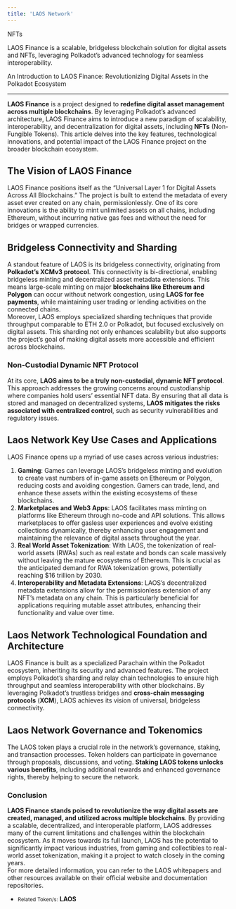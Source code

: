 ```yaml
---
title: 'LAOS Network'
---
```

NFTs  

LAOS Finance is a scalable, bridgeless blockchain solution for digital assets and NFTs, leveraging Polkadot’s advanced technology for seamless interoperability.

An Introduction to LAOS Finance: Revolutionizing Digital Assets in the Polkadot Ecosystem  

--------------------------------------------------------------------------------------------

 **LAOS Finance** is a project designed to **redefine digital asset management across multiple blockchains**. By leveraging Polkadot’s advanced architecture, LAOS Finance aims to introduce a new paradigm of scalability, interoperability, and decentralization for digital assets, including **NFTs** (Non-Fungible Tokens). This article delves into the key features, technological innovations, and potential impact of the LAOS Finance project on the broader blockchain ecosystem.

The Vision of LAOS Finance
--------------------------

LAOS Finance positions itself as the “Universal Layer 1 for Digital Assets Across All Blockchains.” The project is built to extend the metadata of every asset ever created on any chain, permissionlessly. One of its core innovations is the ability to mint unlimited assets on all chains, including Ethereum, without incurring native gas fees and without the need for bridges or wrapped currencies​​.

Bridgeless Connectivity and Sharding
------------------------------------

A standout feature of LAOS is its bridgeless connectivity, originating from **Polkadot’s XCMv3 protocol**. This connectivity is bi-directional, enabling bridgeless minting and decentralized asset metadata extensions. This means large-scale minting on major **blockchains like Ethereum and Polygon** can occur without network congestion, using **LAOS for fee payments**, while maintaining user trading or lending activities on the connected chains​.  
Moreover, LAOS employs specialized sharding techniques that provide throughput comparable to ETH 2.0 or Polkadot, but focused exclusively on digital assets. This sharding not only enhances scalability but also supports the project’s goal of making digital assets more accessible and efficient across blockchains​​.

### Non-Custodial Dynamic NFT Protocol

At its core, **LAOS aims to be a truly non-custodial, dynamic NFT protocol**. This approach addresses the growing concerns around custodianship where companies hold users’ essential NFT data. By ensuring that all data is stored and managed on decentralized systems, **LAOS mitigates the risks associated with centralized control**, such as security vulnerabilities and regulatory issues​​.

Laos Network Key Use Cases and Applications
-------------------------------------------

LAOS Finance opens up a myriad of use cases across various industries:

1. **Gaming**: Games can leverage LAOS’s bridgeless minting and evolution to create vast numbers of in-game assets on Ethereum or Polygon, reducing costs and avoiding congestion. Gamers can trade, lend, and enhance these assets within the existing ecosystems of these blockchains​.
2. **Marketplaces and Web3 Apps**: LAOS facilitates mass minting on platforms like Ethereum through no-code and API solutions. This allows marketplaces to offer gasless user experiences and evolve existing collections dynamically, thereby enhancing user engagement and maintaining the relevance of digital assets throughout the year​.
3. **Real World Asset Tokenization**: With LAOS, the tokenization of real-world assets (RWAs) such as real estate and bonds can scale massively without leaving the mature ecosystems of Ethereum. This is crucial as the anticipated demand for RWA tokenization grows, potentially reaching $16 trillion by 2030.
4. **Interoperability and Metadata Extensions**: LAOS’s decentralized metadata extensions allow for the permissionless extension of any NFT’s metadata on any chain. This is particularly beneficial for applications requiring mutable asset attributes, enhancing their functionality and value over time.

Laos Network Technological Foundation and Architecture
------------------------------------------------------

LAOS Finance is built as a specialized Parachain within the Polkadot ecosystem, inheriting its security and advanced features. The project employs Polkadot’s sharding and relay chain technologies to ensure high throughput and seamless interoperability with other blockchains. By leveraging Polkadot’s trustless bridges and **cross-chain messaging protocols** (**XCM**), LAOS achieves its vision of universal, bridgeless connectivity​.

Laos Network Governance and Tokenomics
--------------------------------------

The LAOS token plays a crucial role in the network’s governance, staking, and transaction processes. Token holders can participate in governance through proposals, discussions, and voting. **Staking LAOS tokens unlocks various benefits**, including additional rewards and enhanced governance rights, thereby helping to secure the network​​.

### Conclusion

**LAOS Finance stands poised to revolutionize the way digital assets are created, managed, and utilized across multiple blockchains**. By providing a scalable, decentralized, and interoperable platform, LAOS addresses many of the current limitations and challenges within the blockchain ecosystem. As it moves towards its full launch, LAOS has the potential to significantly impact various industries, from gaming and collectibles to real-world asset tokenization, making it a project to watch closely in the coming years.  
For more detailed information, you can refer to the LAOS whitepapers and other resources available on their official website and documentation repositories.

- <small>Related Token/s:</small> **LAOS**
